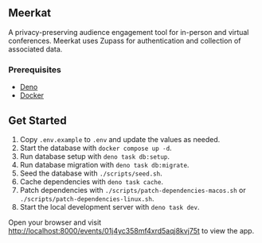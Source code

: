 ## Meerkat

A privacy-preserving audience engagement tool for in-person and virtual
conferences. Meerkat uses Zupass for authentication and collection of associated
data.

### Prerequisites

- [Deno](https://deno.land/)
- [Docker](https://www.docker.com/)

## Get Started

1. Copy `.env.example` to `.env` and update the values as needed.
2. Start the database with `docker compose up -d`.
3. Run database setup with `deno task db:setup`.
4. Run database migration with `deno task db:migrate`.
5. Seed the database with `./scripts/seed.sh`.
6. Cache dependencies with `deno task cache`.
7. Patch dependencies with `./scripts/patch-dependencies-macos.sh` or
   `./scripts/patch-dependencies-linux.sh`.
8. Start the local development server with `deno task dev`.

Open your browser and visit
[http://localhost:8000/events/01j4yc358mf4xrd5aqj8kvj75t](http://localhost:8000/events/01j4yc358mf4xrd5aqj8kvj75t)
to view the app.
